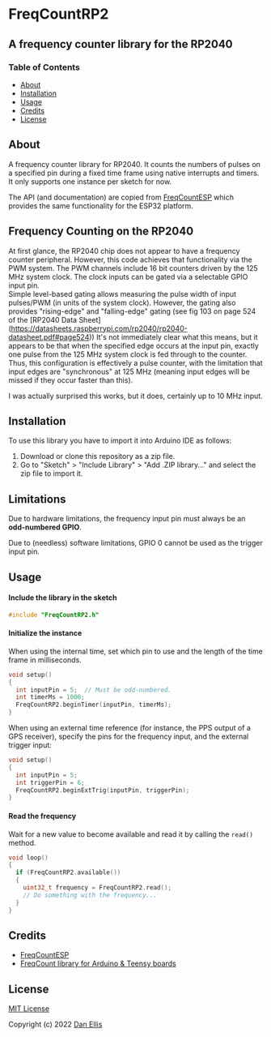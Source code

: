 # FreqCountRP2
## A frequency counter library for the RP2040

### Table of Contents

- [About](#about)
- [Installation](#installation)
- [Usage](#usage)
- [Credits](#credits)
- [License](#license)

## About

A frequency counter library for RP2040. It counts the numbers of pulses on a specified pin during a fixed time frame using native interrupts and timers. It only supports one instance per sketch for now.

The API (and documentation) are copied from [FreqCountESP](http://github.com/kapraran/FreqCountESP) which provides the same functionality for the ESP32 platform.

## Frequency Counting on the RP2040

At first glance, the RP2040 chip does not appear to have a frequency counter peripheral.
However, this code achieves that functionality via the PWM system.
The PWM channels include 16 bit counters driven by the 125 MHz system clock.
The clock inputs can be gated via a selectable GPIO input pin.  
Simple level-based gating allows measuring the pulse width of input pulses/PWM 
(in units of the system clock).
However, the gating also provides "rising-edge" and "falling-edge" gating
(see fig 103 on page 524 of the [RP2040 Data Sheet]
(https://datasheets.raspberrypi.com/rp2040/rp2040-datasheet.pdf#page524))
It's not immediately clear what this means, but it appears to be that when the 
specified edge occurs at the input pin, exactly one pulse from the 125 MHz system clock
is fed through to the counter.  Thus, this configuration is effectively a pulse
counter, with the limitation that input edges are "synchronous" at 125 MHz (meaning
input edges will be missed if they occur faster than this).

I was actually surprised this works, but it does, certainly up to 10 MHz input.

## Installation

To use this library you have to import it into Arduino IDE as follows:
1. Download or clone this repository as a zip file.
2. Go to "Sketch" > "Include Library" > "Add .ZIP library..." and select the zip file to import it.

## Limitations

Due to hardware limitations, the frequency input pin must always be an **odd-numbered GPIO**.

Due to (needless) software limitations, GPIO 0 cannot be used as the trigger input pin.

## Usage

#### Include the library in the sketch

```C++
#include "FreqCountRP2.h"
```

#### Initialize the instance

When using the internal time, set which pin to use and the length of the time frame in milliseconds.

```C++
void setup()
{
  int inputPin = 5;  // Must be odd-numbered.
  int timerMs = 1000;
  FreqCountRP2.beginTimer(inputPin, timerMs);
}
```

When using an external time reference (for instance, the PPS output of a GPS receiver), specify the pins for the frequency input, and the external trigger input:

```C++
void setup()
{
  int inputPin = 5;
  int triggerPin = 6;
  FreqCountRP2.beginExtTrig(inputPin, triggerPin);
}
```


#### Read the frequency

Wait for a new value to become available and read it by calling the `read()` method.

```C++
void loop()
{
  if (FreqCountRP2.available())
  {
    uint32_t frequency = FreqCountRP2.read();
    // Do something with the frequency...
  }
}
```

## Credits <a name="credits"></a>

* [FreqCountESP](https://github.com/kapraran/FreqCountESP)
* [FreqCount library for Arduino & Teensy boards](https://www.pjrc.com/teensy/td_libs_FreqCount.html)

## License <a name="license"></a>

[MIT License](https://github.com/dpwe/FreqCountRP2/blob/master/LICENSE)

Copyright (c) 2022 [Dan Ellis](https://github.com/dpwe)
